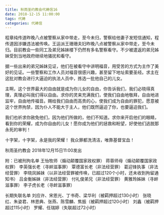 ```yaml
---
title: 秋雨圣约教会代祷信16
date: 2018-12-15 11:00:00
tags: 代祷
categories: 代祷信
---
```

程章纯传道昨晚八点被警察从家中带走，至今未归，警察给他妻子发短信通知，程传道因涉嫌违法被传唤。王运派王珊珊夫妇昨晚八点被警察从家中带走，至今未归。目前教会一些同工及弟兄姊妹楼下仍然有多名警察看守。不少被遣返的弟兄姊妹受到当地政府继续地骚扰和看守。

据一些出来的弟兄姊妹见证，他们在被看守中讲明福音，用受苦的方式为主作了美好的见证。一些警察和工作人员对福音很感兴趣，甚至留下地址索要圣经。求主在这批对教会进行大逼迫的执法人员中，拣选一批他自己的儿女。

主啊，这个世界最大的自由就是成为你儿女的自由，你告诉我们，我们必晓得真理，真理必叫我们得以自由。求你的灵来充满我们，使我们自由地敬拜，自由地进监牢，自由地传福音。赐给我们自由而高贵的心，使我们成为自由的罪犯，愿意被这个世界拘禁，因为仆人不能大于主人，他们既然逼迫了你，也要逼迫我们。

我们也祈求你赦免他们，因为他们所做的，他们不知道。求你来开启他们的眼睛，看到你的荣耀，成为你自由的儿女！愿你成为他们的拯救和盼望，好使他们逃脱那永死的审判！

十字架，十字架，永是我的荣耀！
我众罪都洗清洁，唯靠基督宝血！

秋雨圣约教会
2018年12月15日11:00发出

附：已被刑拘名单
王怡牧师（煽动颠覆国家政权罪）
蒋蓉师母（煽动颠覆国家政权罪）
李英强长老（寻衅滋事罪）
覃德富长老（非法经营罪）
葛迎锋执事（非法经营罪）
李晓凤姊妹（以非法经营罪被传唤，已超过120个小时，还未收到拘留通知书）
吕金衡姊妹（非法经营罪）
付礼俊弟兄（非法经营罪）
黄雅玲姊妹（寻衅滋事罪）
李子虎长老（寻衅滋事罪）

长期失联名单
刘应许、宋恩光、丁书奇、梁华利（被羁押超过130小时）
张晓红、朱姿君、林恩典、张燕、陈雪麟、焦振（被羁押超过120小时）
刘鑫（被羁押超过115小时）
罗耀、任瑞婷（失联超过72小时）